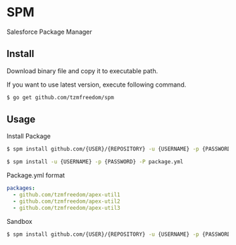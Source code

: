 # SPM

Salesforce Package Manager

## Install

Download binary file and copy it to executable path.

If you want to use latest version, execute following command.

```bash
$ go get github.com/tzmfreedom/spm
```

## Usage

Install Package

```bash
$ spm install github.com/{USER}/{REPOSITORY} -u {USERNAME} -p {PASSWORD}
```

```bash
$ spm install -u {USERNAME} -p {PASSWORD} -P package.yml
```

Package.yml format

```yaml
packages:
  - github.com/tzmfreedom/apex-util1
  - github.com/tzmfreedom/apex-util2
  - github.com/tzmfreedom/apex-util3
```

Sandbox

```bash
$ spm install github.com/{USER}/{REPOSITORY} -u {USERNAME} -p {PASSWORD} -e test.salesforce.com
```